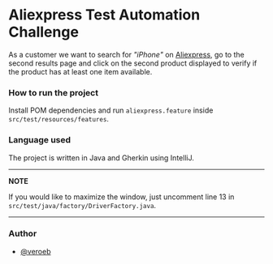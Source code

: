 # Aliexpress Test Automation Challenge

As a customer we want to search for *"iPhone"* on [Aliexpress](http://www.aliexpress.com), go to the second results page and click on the second product displayed to verify if the product has at least one item available.

### How to run the project
Install POM dependencies and run ```aliexpress.feature``` inside ```src/test/resources/features```.

### Language used
The project is written in Java and Gherkin using IntelliJ.

---
**NOTE**

If you would like to maximize the window, just uncomment line 13 in ```src/test/java/factory/DriverFactory.java```.

---

### Author
- [@veroeb](https://github.com/veroeb)
